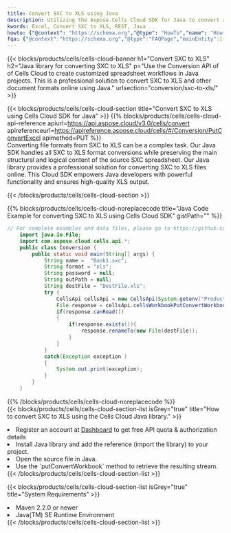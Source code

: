 ```yaml
---
title: Convert SXC to XLS using Java 
description: Utilizing the Aspose.Cells Cloud SDK for Java to convert a SXC format file to a XLS format file. 
kwords: Excel, Convert SXC to XLS, REST, Java
howto: {"@context": "https://schema.org","@type": "HowTo","name": "How to convert SXC to XLS using the Cells Cloud Java library.","description": "How to convert SXC to XLS using the Cells Cloud Java library.","image": {"@type": "ImageObject"},"url": "/java/conversion/sxc-to-xls/","step": [{ "@type": "HowToStep","name": "How to convert SXC to XLS using the Cells Cloud Java library. step 1", "image": {"@type": "ImageObject",},"url": "/java/conversion/sxc-to-xls/","text": "Register an account at <a href='https://dashboard.aspose.cloud/'>Dashboard</a> to get free API quota & authorization details",},{ "@type": "HowToStep","name": "How to convert SXC to XLS using the Cells Cloud Java library. step 1", "image": {"@type": "ImageObject",},"url": "/java/conversion/sxc-to-xls/","text": "Install Java library and add the reference (import the library) to your project.",},{ "@type": "HowToStep","name": "How to convert SXC to XLS using the Cells Cloud Java library. step 1", "image": {"@type": "ImageObject",},"url": "/java/conversion/sxc-to-xls/","text": "Open the source file in Java.",},{ "@type": "HowToStep","name": "How to convert SXC to XLS using the Cells Cloud Java library. step 1", "image": {"@type": "ImageObject",},"url": "/java/conversion/sxc-to-xls/","text": "Use the `putConvertWorkbook` method to retrieve the resulting stream.",}, ],"supply": {"@type": "HowToSupply","name": "document"},"tool": [{"@type": "HowToTool","name": "IntelliJ IDEA, Visual Studio Code, Eclipse"},{"@type": "HowToTool","name": "Aspose Cells"}],"totalTime": "PT6M"}
fqa: {"@context":"https://schema.org","@type":"FAQPage","mainEntity":[{"@type":"Question","name":"Why convert file formats in C# using REST API?","acceptedAnswer":{"@type":"Answer","text":"Documents are encoded in many ways, and some files may be incompatible with the software you use. To open and read such files, just convert them to appropriate file formats.<br/><ol><li>Install .NET SDK and add the reference (import the library) to your project.</li><li>Open the source file in C# using REST API.</li><li>Call the PutConvertWorkbookRequest() method, passing an output filename with required extension.</li><li>Get the result of conversion as a separate file.</li></ol>"}},{"@type":"Question","name":"What file formats can I convert with your C# library?","acceptedAnswer":{"@type":"Answer","text":"We support a variety of file formats for conversion using .NET library, including XLSX, Excel, xls , PDF, CSV, HTML, Markdown, XML, PNG, JPG, TIFF, Json, TXT and many more."}},{"@type":"Question","name":"What is the maximum allowed file size for conversion using this .NET library?","acceptedAnswer":{"@type":"Answer","text":"There are no file size limits for format conversions using .NET library."}}]}
---
```



{{< blocks/products/cells/cells-cloud-banner h1="Convert SXC to XLS" h2="Java library for converting SXC to XLS" p="Use the Conversion API of of Cells Cloud to create customized spreadsheet workflows in Java projects. This is a professional solution to convert SXC to XLS and other document formats online using Java." urlsection="conversion/sxc-to-xls/" >}}

{{< blocks/products/cells/cells-cloud-section  title="Convert SXC to XLS using Cells Cloud SDK for Java" >}}
{{% blocks/products/cells/cells-cloud-api-reference  apiurl=https://api.aspose.cloud/v3.0/cells/convert  apireferenceurl=https://apireference.aspose.cloud/cells/#/Conversion/PutConvertExcel  apimethod=PUT %}}
<br/>
Converting file formats from SXC to XLS can be a complex task. Our Java SDK handles all SXC to XLS format conversions while preserving the main structural and logical content of the source SXC spreadsheet. Our Java library provides a professional solution for converting SXC to XLS files online. This Cloud SDK empowers Java developers with powerful functionality and ensures high-quality XLS output.

{{< /blocks/products/cells/cells-cloud-section >}}

{{% blocks/products/cells/cells-cloud-noreplacecode title="Java Code Example for converting SXC to XLS using Cells Cloud SDK" gistPath="" %}}
 
```java
// For complete examples and data files, please go to https://github.com/aspose-cells-cloud/aspose-cells-cloud-java/
    import java.io.File;
    import com.aspose.cloud.cells.api.*;
    public class Conversion {
        public static void main(String[] args) {
            String name =  "Book1.sxc";
            String format = "xls";
            String password = null;
            String outPath = null;
            String destFile = "DestFile.xls";
            try {
                CellsApi cellsApi = new CellsApi(System.getenv("ProductClientId"), System.getenv("ProductClientSecret"));
                File response = cellsApi.cellsWorkbookPutConvertWorkbook(new File(name), format, password, outPath, null,null);            
                if(response.canRead())
                {
                    if(response.exists()){
                        response.renameTo(new File(destFile));
                    }                
                }
            }
            catch(Exception exception )
            {
                System.out.print(exception);
            }
        }
    }
```
 
{{% /blocks/products/cells/cells-cloud-noreplacecode  %}}
<br/>
{{< blocks/products/cells/cells-cloud-section-list isGrey="true"  title="How to convert SXC to XLS using the Cells Cloud Java library." >}}
<li>Register an account at <a href="https://dashboard.aspose.cloud/">Dashboard</a> to get free API quota & authorization details</li>
<li>Install Java library and add the reference (import the library) to your project.</li>
<li>Open the source file in Java.</li>
<li>Use the `putConvertWorkbook` method to retrieve the resulting stream.</li>
{{< /blocks/products/cells/cells-cloud-section-list >}}

{{< blocks/products/cells/cells-cloud-section-list isGrey="true"  title="System Requirements" >}}
<li>Maven 2.2.0 or newer</li>
<li>Java(TM) SE Runtime Environment</li>
{{< /blocks/products/cells/cells-cloud-section-list >}}
